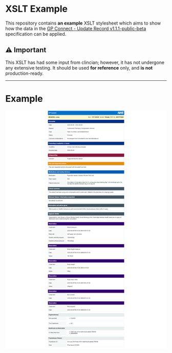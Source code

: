 # XSLT Example
This repository contains **an example** XSLT stylesheet which aims to show how the data in the [GP Connect - Update Record v1.1.1-public-beta](https://simplifier.net/guide/gp-connect--update-record--itk3/Home/Introduction/Release-notes?version=1.1.1-public-beta) specification can be applied.

## :warning: Important
This XSLT has had some input from clincian; however, it has not undergone any extensive testing.
It should be used **for reference** only, and **is not** production-ready.


---

# Example

![Example render](example-render.png)
